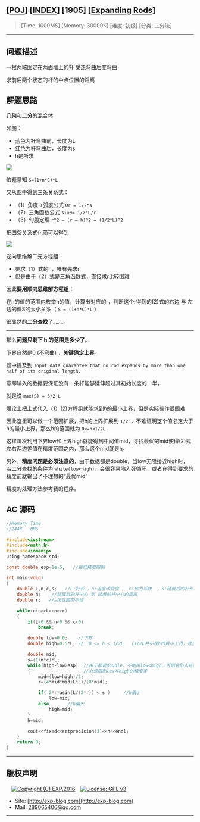 ## [[POJ](http://poj.org/)] [[INDEX](https://github.com/lyy289065406/POJ-Solving-Reports)] [1905] [[Expanding Rods](http://poj.org/problem?id=1905)]

> [Time: 1000MS] [Memory: 30000K] [难度: 初级] [分类: 二分法]

------

## 问题描述

一根两端固定在两面墙上的杆 受热弯曲后变弯曲

求前后两个状态的杆的中点位置的距离


## 解题思路


**几何**和**二分**的混合体

如图：

- 蓝色为杆弯曲前，长度为L
- 红色为杆弯曲后，长度为s
- h是所求

![](/img/01.png)



依题意知 `S=(1+n*C)*L`

又从图中得到三条关系式：

- （1）角度→弧度公式 `θr = 1/2*s`
- （2）三角函数公式  `sinθ= 1/2*L/r`
- （3）勾股定理  `r^2 – (r – h)^2 = (1/2*L)^2`


把四条关系式化简可以得到

![](/img/02.png)


逆向思维解二元方程组：

- 要求（1）式的h，唯有先求r
- 但是由于（2）式是三角函数式，直接求r比较困难

 
因此**要用顺向思维解方程组**：

在h的值的范围内枚举h的值，计算出对应的r，判断这个r得到的(2)式的右边  与 左边的值S的大小关系（ `S = (1+n*C)*L` ）


很显然的**二分查找**了。。。。。

------


那么**问题只剩下 h 的范围是多少了**。

下界自然是0 (不弯曲) ，**关键确定上界**。

题中提及到 `Input data guarantee that no rod expands by more than one half of its original length.`

意即输入的数据要保证没有一条杆能够延伸超过其初始长度的一半，

就是说 `max(S) = 3/2 L`

理论上把上式代入（1）(2)方程组就能求到h的最小上界，但是实际操作很困难

因此这里可以做一个范围扩展，把h的上界扩展到 `1/2L`，不难证明这个值必定大于h的最小上界，那么h的范围就为  `0<=h<1/2L`

这样每次利用下界low和上界high就能得到中间值mid，寻找最优的mid使得(2)式左右两边差值在精度范围之内，那么这个mid就是h。


另外，**精度问题是必须注意的**，由于数据都是double，当low无限接近high时， 若二分查找的条件为 `while(low<high)`，会很容易陷入死循环，或者在得到要求的精度前就输出了不理想的“最优mid”

精度的处理方法参考我的程序。


## AC 源码


```c
//Memory Time 
//244K   0MS 

#include<iostream>
#include<math.h>
#include<iomanip>
using namespace std;

const double esp=1e-5;   //最低精度限制

int main(void)
{
	double L,n,c,s;   //L:杆长 ，n:温度改变度 ， c:热力系数  ，s:延展后的杆长（弧长）
	double h;    //延展后的杆中心 到 延展前杆中心的距离
	double r;   //s所在圆的半径

	while(cin>>L>>n>>c)
	{
		if(L<0 && n<0 && c<0)
			break;

		double low=0.0;    //下界
		double high=0.5*L; //  0 <= h < 1/2L   (1/2L并不是h的最小上界，这里做一个范围扩展是为了方便处理数据)

		double mid;
		s=(1+n*c)*L;
		while(high-low>esp)  //由于都是double，不能用low<high，否则会陷入死循环 
		{                    //必须限制low与high的精度差
			mid=(low+high)/2;
			r=(4*mid*mid+L*L)/(8*mid);

			if( 2*r*asin(L/(2*r)) < s )     //h偏小
				low=mid;
			else       //h偏大
				high=mid;
		}
		h=mid;

		cout<<fixed<<setprecision(3)<<h<<endl;
	}
	return 0;
}
```

------

## 版权声明

　[![Copyright (C) EXP,2016](https://img.shields.io/badge/Copyright%20(C)-EXP%202016-blue.svg)](http://exp-blog.com)　[![License: GPL v3](https://img.shields.io/badge/License-GPL%20v3-blue.svg)](https://www.gnu.org/licenses/gpl-3.0)
  

- Site: [http://exp-blog.com](http://exp-blog.com) 
- Mail: <a href="mailto:289065406@qq.com?subject=[EXP's Github]%20Your%20Question%20（请写下您的疑问）&amp;body=What%20can%20I%20help%20you?%20（需要我提供什么帮助吗？）">289065406@qq.com</a>


------
